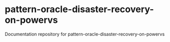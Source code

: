# pattern-oracle-disaster-recovery-on-powervs
Documentation repository for pattern-oracle-disaster-recovery-on-powervs
